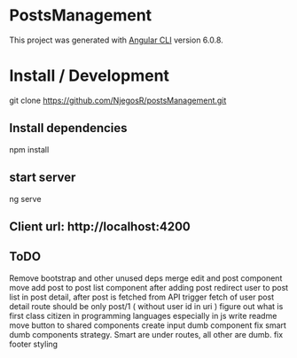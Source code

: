 # PostsManagement

This project was generated with [Angular CLI](https://github.com/angular/angular-cli) version 6.0.8.

# Install / Development

git clone https://github.com/NjegosR/postsManagement.git

## Install dependencies
npm install

## start server
ng serve

## Client url: http://localhost:4200

## ToDO

Remove bootstrap and other unused deps
merge edit and post component
move add post to post list component
after adding post redirect user to post list
in post detail, after post is fetched from API trigger fetch of user
post detail route should be only post/1 ( without user id in uri )
figure out what is first class citizen in programming languages especially in js
write readme
move button to shared components
create input dumb component
fix smart dumb components strategy. Smart are under routes, all other are dumb.
fix footer styling

